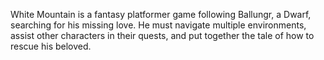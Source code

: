White Mountain is a fantasy platformer game following Ballungr, a Dwarf, searching for his missing love. He must navigate multiple environments, assist other characters in their quests, and put together the tale of how to rescue his beloved.